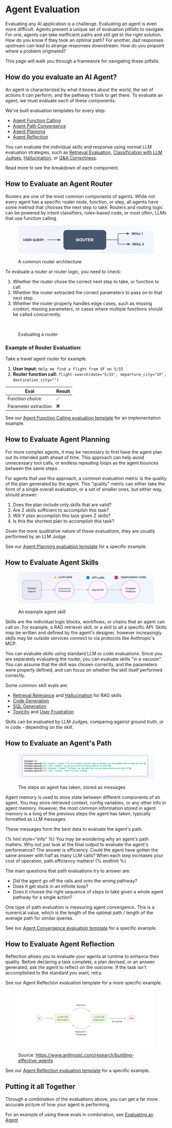 # Agent Evaluation

Evaluating any AI application is a challenge. Evaluating an agent is even more difficult. Agents present a unique set of evaluation pitfalls to navigate. For one, agents can take inefficient paths and still get to the right solution. How do you know if they took an optimal path? For another, dad responses upstream can lead to strange responses downstream. How do you pinpoint where a problem originated?&#x20;

This page will walk you through a framework for navigating these pitfalls.

## How do you evaluate an AI Agent?

An agent is characterized by what it knows about the world, the set of actions it can perform, and the pathway it took to get there. To evaluate an agent, we must evaluate each of these components.

We've built evaluation templates for every step:

* [Agent Function Calling](../how-to-evals/running-pre-tested-evals/tool-calling-eval.md)
* [Agent Path Convergence](../how-to-evals/running-pre-tested-evals/agent-path-convergence.md)
* [Agent Planning](../how-to-evals/running-pre-tested-evals/agent-planning.md)
* [Agent Reflection](../how-to-evals/running-pre-tested-evals/agent-reflection.md)

You can evaluate the individual skills and response using normal LLM evaluation strategies, such as [Retrieval Evaluation](../how-to-evals/running-pre-tested-evals/retrieval-rag-relevance.md), [Classification with LLM Judges](../concepts-evals/llm-as-a-judge.md), [Hallucination](../how-to-evals/running-pre-tested-evals/hallucinations.md), or [Q\&A Correctness](../how-to-evals/running-pre-tested-evals/q-and-a-on-retrieved-data.md).

Read more to see the breakdown of each component.

## How to Evaluate an Agent Router

Routers are one of the most common components of agents. While not every agent has a specific router node, function, or step, all agents have some method that chooses the next step to take. Routers and routing logic can be powered by intent classifiers, rules-based code, or most often, LLMs that use function calling.

<figure><img src="../../.gitbook/assets/image (13).png" alt=""><figcaption><p>A common router architecture</p></figcaption></figure>

To evaluate a router or router logic, you need to check:

1. Whether the router chose the correct next step to take, or function to call.
2. Whether the router extracted the correct parameters to pass on to that next step.
3. Whether the router properly handles edge cases, such as missing context, missing parameters, or cases where multiple functions should be called concurrently.

<figure><img src="https://storage.googleapis.com/arize-phoenix-assets/assets/images/Agent-router.png" alt=""><figcaption><p>Evaluating a router</p></figcaption></figure>

### Example of Router Evaluation:

Take a travel agent router for example.

1. **User Input:** `Help me find a flight from SF on 5/15`
2. **Router function call:** `flight-search(date="5/15", departure_city="SF", destination_city="")`

| Eval                 | Result |
| -------------------- | ------ |
| Function choice      | ✅      |
| Parameter extraction | ❌      |

See our [Agent Function Calling evaluation template](../how-to-evals/running-pre-tested-evals/tool-calling-eval.md) for an implementation example.

## How to Evaluate Agent Planning

For more complex agents, it may be necessary to first have the agent plan out its intended path ahead of time. This approach can help avoid unnecessary tool calls, or endless repeating loops as the agent bounces between the same steps.

For agents that use this approach, a common evaluation metric is the quality of the plan generated by the agent. This "quality" metric can either take the form of a single overall evaluation, or a set of smaller ones, but either way, should answer:

1. Does the plan include only skills that are valid?
2. Are Z skills sufficient to accomplish this task?
3. Will Y plan accomplish this task given Z skills?
4. Is this the shortest plan to accomplish this task?

Given the more qualitative nature of these evaluations, they are usually performed by an LLM Judge.

See our [Agent Planning evaluation template](../how-to-evals/running-pre-tested-evals/agent-planning.md) for a specific example.

## How to Evaluate Agent Skills

<figure><img src="../../.gitbook/assets/image (14).png" alt=""><figcaption><p>An example agent skill</p></figcaption></figure>

Skills are the individual logic blocks, workflows, or chains that an agent can call on. For example, a RAG retriever skill, or a skill to all a specific API. Skills may be written and defined by the agent's designer, however increasingly skills may be outside services connect to via protocols like Anthropic's MCP.

You can evaluate skills using standard LLM or code evaluations. Since you are separately evaluating the router, you can evaluate skills "in a vacuum". You can assume that the skill was chosen correctly, and the parameters were properly defined, and can focus on whether the skill itself performed correctly.

Some common skill evals are:

* [Retrieval Relevance](../how-to-evals/running-pre-tested-evals/retrieval-rag-relevance.md) and [Hallucination](../how-to-evals/running-pre-tested-evals/hallucinations.md) for RAG skills
* [Code Generation](../how-to-evals/running-pre-tested-evals/code-generation-eval.md)
* [SQL Generation](../how-to-evals/running-pre-tested-evals/sql-generation-eval.md)
* [Toxicity](../how-to-evals/running-pre-tested-evals/toxicity.md) and [User Frustration](../how-to-evals/running-pre-tested-evals/user-frustration.md)

Skills can be evaluated by LLM Judges, comparing against ground truth, or in code - depending on the skill.

## How to Evaluate an Agent's Path

<figure><img src="../../.gitbook/assets/image (15).png" alt=""><figcaption><p>The steps an agent has taken, stored as messages</p></figcaption></figure>

Agent memory is used to store state between different components of an agent. You may store retrieved context, config variables, or any other info in agent memory. However, the most common information stored in agent memory is a long of the previous steps the agent has taken, typically formatted as LLM messages.

These messages form the best data to evaluate the agent's path.

{% hint style="info" %}
You may be wondering why an agent's path matters. Why not just look at the final output to evaluate the agent's performance? The answer is efficiency. Could the agent have gotten the same answer with half as many LLM calls? When each step increases your cost of operation, path efficiency matters!
{% endhint %}

The main questions that path evaluations try to answer are:

* Did the agent go off the rails and onto the wrong pathway?
* Does it get stuck in an infinite loop?
* Does it choose the right sequence of steps to take given a whole agent pathway for a single action?

One type of path evaluation is measuring agent convergence. This is a numerical value, which is the length of the optimal path / length of the average path for similar queries.&#x20;

See our [Agent Convergence evaluation template](../how-to-evals/running-pre-tested-evals/agent-path-convergence.md) for a specific example.

## How to Evaluate Agent Reflection

Reflection allows you to evaluate your agents at runtime to enhance their quality. Before declaring a task complete, a plan devised, or an answer generated, ask the agent to reflect on the outcome. If the task isn't accomplished to the standard you want, retry.

See our Agent Reflection evaluation template for a more specific example.

<figure><img src="../../.gitbook/assets/image (16).png" alt=""><figcaption><p>Source: <a href="https://www.anthropic.com/research/building-effective-agents">https://www.anthropic.com/research/building-effective-agents</a></p></figcaption></figure>

See our [Agent Reflection evaluation template](../how-to-evals/running-pre-tested-evals/agent-reflection.md) for a specific example.

## Putting it all Together

Through a combination of the evaluations above, you can get a far more accurate picture of how your agent is performing.

For an example of using these evals in combination, see [Evaluating an Agent](https://docs.arize.com/phoenix/cookbook/evaluation/evaluate-an-agent)

